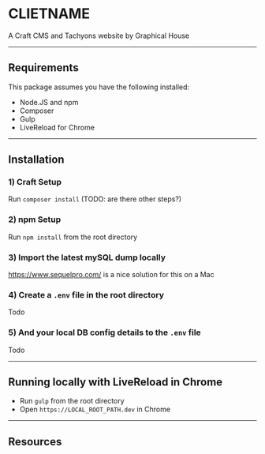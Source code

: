 # CLIETNAME
A Craft CMS and Tachyons website by Graphical House

----

## Requirements
This package assumes you have the following installed:
- Node.JS and npm
- Composer
- Gulp
- LiveReload for Chrome

----

## Installation

### 1) Craft Setup
Run `composer install` (TODO: are there other steps?)

### 2) npm Setup
Run `npm install` from the root directory

### 3) Import the latest mySQL dump locally
https://www.sequelpro.com/ is a nice solution for this on a Mac

### 4) Create a `.env` file in the root directory
Todo

### 5) And your local DB config details to the `.env` file
Todo

----

## Running locally with LiveReload in Chrome
- Run `gulp` from the root directory
- Open `https://LOCAL_ROOT_PATH.dev` in Chrome

----

## Resources
